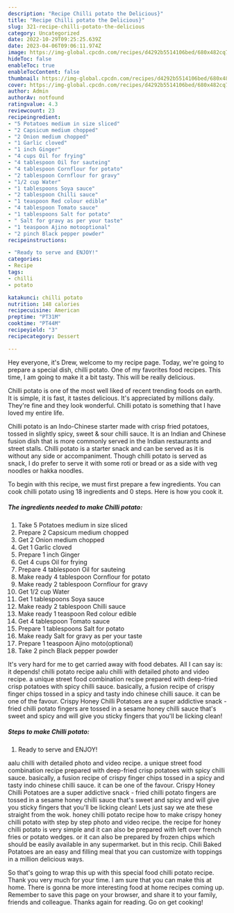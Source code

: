 ```yaml
---
description: "Recipe Chilli potato the Delicious}"
title: "Recipe Chilli potato the Delicious}"
slug: 321-recipe-chilli-potato-the-delicious
category: Uncategorized
date: 2022-10-29T09:25:25.639Z
date: 2023-04-06T09:06:11.974Z
image: https://img-global.cpcdn.com/recipes/d4292b5514106bed/680x482cq70/chilli-potato-recipe-main-photo.jpg
hideToc: false
enableToc: true
enableTocContent: false
thumbnail: https://img-global.cpcdn.com/recipes/d4292b5514106bed/680x482cq70/chilli-potato-recipe-main-photo.jpg
cover: https://img-global.cpcdn.com/recipes/d4292b5514106bed/680x482cq70/chilli-potato-recipe-main-photo.jpg
author: Admin
authorAv: notfound
ratingvalue: 4.3
reviewcount: 23
recipeingredient:
- "5 Potatoes medium in size sliced"
- "2 Capsicum medium chopped"
- "2 Onion medium chopped"
- "1 Garlic cloved"
- "1 inch Ginger"
- "4 cups Oil for frying"
- "4 tablespoon Oil for sauteing"
- "4 tablespoon Cornflour for potato"
- "2 tablespoon Cornflour for gravy"
- "1/2 cup Water"
- "1 tablespoons Soya sauce"
- "2 tablespoon Chilli sauce"
- "1 teaspoon Red colour edible"
- "4 tablespoon Tomato sauce"
- "1 tablespoons Salt for potato"
- " Salt for gravy as per your taste"
- "1 teaspoon Ajino motooptional"
- "2 pinch Black pepper powder"
recipeinstructions:

- "Ready to serve and ENJOY!"
categories:
- Recipe
tags:
- chilli
- potato

katakunci: chilli potato 
nutrition: 148 calories
recipecuisine: American
preptime: "PT31M"
cooktime: "PT44M"
recipeyield: "3"
recipecategory: Dessert

---
```



Hey everyone, it's Drew, welcome to my recipe page. Today, we're going to prepare a special dish, chilli potato. One of my favorites food recipes. This time, I am going to make it a bit tasty. This will be really delicious.

Chilli potato is one of the most well liked of recent trending foods on earth. It is simple, it is fast, it tastes delicious. It's appreciated by millions daily. They're fine and they look wonderful. Chilli potato is something that I have loved my entire life.

Chilli potato is an Indo-Chinese starter made with crisp fried potatoes, tossed in slightly spicy, sweet &amp; sour chilli sauce. It is an Indian and Chinese fusion dish that is more commonly served in the Indian restaurants and street stalls. Chilli potato is a starter snack and can be served as it is without any side or accompaniment. Though chilli potato is served as snack, I do prefer to serve it with some roti or bread or as a side with veg noodles or hakka noodles.


To begin with this recipe, we must first prepare a few ingredients. You can cook chilli potato using 18 ingredients and 0 steps. Here is how you cook it.

<!--inarticleads1-->

##### The ingredients needed to make Chilli potato:

1. Take 5 Potatoes medium in size sliced
1. Prepare 2 Capsicum medium chopped
1. Get 2 Onion medium chopped
1. Get 1 Garlic cloved
1. Prepare 1 inch Ginger
1. Get 4 cups Oil for frying
1. Prepare 4 tablespoon Oil for sauteing
1. Make ready 4 tablespoon Cornflour for potato
1. Make ready 2 tablespoon Cornflour for gravy
1. Get 1/2 cup Water
1. Get 1 tablespoons Soya sauce
1. Make ready 2 tablespoon Chilli sauce
1. Make ready 1 teaspoon Red colour edible
1. Get 4 tablespoon Tomato sauce
1. Prepare 1 tablespoons Salt for potato
1. Make ready  Salt for gravy as per your taste
1. Prepare 1 teaspoon Ajino moto(optional)
1. Take 2 pinch Black pepper powder


It&#39;s very hard for me to get carried away with food debates. All I can say is: it depends! chilli potato recipe aalu chilli with detailed photo and video recipe. a unique street food combination recipe prepared with deep-fried crisp potatoes with spicy chilli sauce. basically, a fusion recipe of crispy finger chips tossed in a spicy and tasty indo chinese chilli sauce. it can be one of the favour. Crispy Honey Chilli Potatoes are a super addictive snack - fried chilli potato fingers are tossed in a sesame honey chilli sauce that&#39;s sweet and spicy and will give you sticky fingers that you&#39;ll be licking clean! 

<!--inarticleads2-->

##### Steps to make Chilli potato:


1. Ready to serve and ENJOY!

aalu chilli with detailed photo and video recipe. a unique street food combination recipe prepared with deep-fried crisp potatoes with spicy chilli sauce. basically, a fusion recipe of crispy finger chips tossed in a spicy and tasty indo chinese chilli sauce. it can be one of the favour. Crispy Honey Chilli Potatoes are a super addictive snack - fried chilli potato fingers are tossed in a sesame honey chilli sauce that&#39;s sweet and spicy and will give you sticky fingers that you&#39;ll be licking clean! Lets just say we ate these straight from the wok. honey chilli potato recipe how to make crispy honey chilli potato with step by step photo and video recipe. the recipe for honey chilli potato is very simple and it can also be prepared with left over french fries or potato wedges. or it can also be prepared by frozen chips which should be easily available in any supermarket. but in this recip. Chili Baked Potatoes are an easy and filling meal that you can customize with toppings in a million delicious ways. 

So that's going to wrap this up with this special food chilli potato recipe. Thank you very much for your time. I am sure that you can make this at home. There is gonna be more interesting food at home recipes coming up. Remember to save this page on your browser, and share it to your family, friends and colleague. Thanks again for reading. Go on get cooking!
